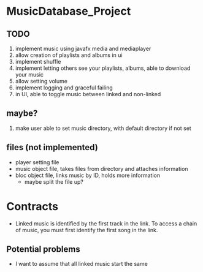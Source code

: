 # MusicDatabase_Project

## TODO
1. implement music using javafx media and mediaplayer
2. allow creation of playlists and albums in ui
3. implement shuffle
4. implement letting others see your playlists, albums, able to download your music
5. allow setting volume
6. implement logging and graceful failing
7. in UI, able to toggle music between linked and non-linked

## maybe?
1. make user able to set music directory, with default directory if not set

## files (not implemented)
* player setting file
* music object file, takes files from directory and attaches information
* bloc object file, links music by ID, holds more information
  * maybe split the file up?

# Contracts
* Linked music is identified by the first track in the link. 
To access a chain of music, you must first identify the first song in the link.

## Potential problems
* I want to assume that all linked music start the same